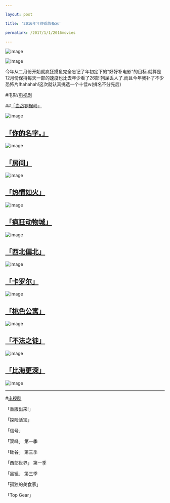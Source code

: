 ```yaml
---

layout: post

title: '2016年年终观影备忘'

permalink: /2017/1/1/2016movies

---
```

<meta name="referrer" content="no-referrer" />

![image](http://ww2.sinaimg.cn/large/5b77c064gw1fbb0ftjgrpj20jn0q9aem.jpg)

![image](http://ww2.sinaimg.cn/large/5b77c064gw1fbb0f2otpij20mj0f6wfp.jpg)

​	今年从二月份开始就疯狂摸鱼完全忘记了年初定下的"好好补电影"的目标.就算是12月份保持每天一部的速度也比去年少看了26部!狗屎丢人了.而且今年我补了不少恐怖片!hahahah!这次就认真挑选一个十佳w(排名不分先后)

#电影/[电视剧](#anchor1)

##[「血战钢锯岭」](https://movie.douban.com/subject/26325320)

![image](http://ww3.sinaimg.cn/large/5b77c064gw1fbb3b0nmi7j20h80qktb4.jpg)

## [「你的名字。」](https://movie.douban.com/subject/26683290)

![image](http://ww4.sinaimg.cn/large/5b77c064gw1fbb3ehuaugj20hs0p4n28.jpg)

## [「房间」](https://movie.douban.com/subject/25724855)

![image](http://ww2.sinaimg.cn/large/5b77c064gw1fbb3j0vi0lj21k92bcnpd.jpg)

## [「热情如火」](https://movie.douban.com/subject/1292574)

![image](http://ww3.sinaimg.cn/large/5b77c064gw1fbb3kozrokj21081jkn7g.jpg)

## [「疯狂动物城」](https://movie.douban.com/subject/25662329)

![image](http://ww2.sinaimg.cn/large/5b77c064gw1fbb3ppwej2j20b90gogpd.jpg)

## [「西北偏北」](https://movie.douban.com/subject/1295872)

![image](http://ww3.sinaimg.cn/large/5b77c064gw1fbb3rm9kwyj20m80xck39.jpg)

## [「卡罗尔」](https://movie.douban.com/subject/10757577)

![image](http://ww2.sinaimg.cn/large/5b77c064gw1fbb3t7i7gkj21kw2c8hdu.jpg)

## [「桃色公寓」](https://movie.douban.com/subject/1394218)

![image](http://ww3.sinaimg.cn/large/5b77c064gw1fbb3w31w4gj20sw18gwl9.jpg)

## [「不法之徒」](https://movie.douban.com/subject/1301798)

![image](http://ww2.sinaimg.cn/large/5b77c064gw1fbb3zcifikj20yn1as4ar.jpg)

## [「比海更深」](https://movie.douban.com/subject/26694988)

![image](http://ww2.sinaimg.cn/large/5b77c064gw1fbb4040jhej20xc1ay16k.jpg)



___

#[电视剧](id:anchor1)

「重版出来!」

「探险活宝」

「信号」

「双峰」 第一季

「硅谷」 第三季

「西部世界」 第一季

「黑镜」 第三季

「孤独的美食家」

「Top Gear」
